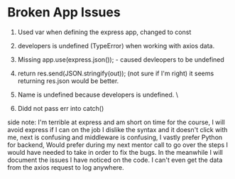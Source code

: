 # Broken App Issues
1. Used var when defining the express app, changed to const

2. developers is undefined (TypeError) when working with axios data.

3. Missing app.use(express.json()); - caused devleopers to be undefined

3. return res.send(JSON.stringify(out)); (not sure if I'm right) it seems returning res.json would be better. 

4. Name is undefined because developers is undefined. \

5. Didd not pass err into catch()







side note: I'm terrible at express and am short on time for the course, I will avoid express if I can on the job
I dislike the syntax and it doesn't click with me, next is confusing and middleware is confusing, I vastly prefer Python for backend, Would prefer during my next mentor call to go over the steps I would have needed to take in order to fix the bugs. In the meanwhile I will document the issues I have noticed on the code. I can't even get the data from the axios request to log anywhere. 
